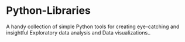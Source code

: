 # Python-Libraries
A handy collection of simple Python tools for creating eye-catching and insightful Exploratory data analysis and Data visualizations..
